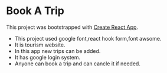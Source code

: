 # Book A Trip

This project was bootstrapped with [Create React App](https://github.com/facebook/create-react-app).

- This project used google font,react hook form,font awsome.
- It is tourism website.
- In this app new trips can be added.
- It has google login system.
- Anyone can book a trip and can cancle it if needed.
